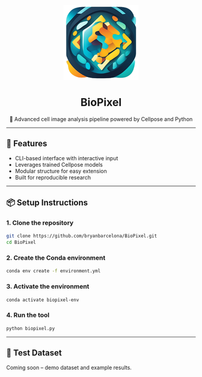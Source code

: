 <p align="center">
  <img src="images/images/BioPixelIcon.png" alt="BioPixel Logo" width="200"/>
</p>

<h1 align="center">BioPixel</h1>

<p align="center">
  🔬 Advanced cell image analysis pipeline powered by Cellpose and Python
</p>

---

## 🚀 Features

- CLI-based interface with interactive input
- Leverages trained Cellpose models
- Modular structure for easy extension
- Built for reproducible research

---

## 📦 Setup Instructions

### 1. Clone the repository

```bash
git clone https://github.com/bryanbarcelona/BioPixel.git
cd BioPixel
```

### 2. Create the Conda environment

```bash
conda env create -f environment.yml
```

### 3. Activate the environment

```bash
conda activate biopixel-env
```

### 4. Run the tool

```bash
python biopixel.py
```

---

## 🧪 Test Dataset

Coming soon – demo dataset and example results.
